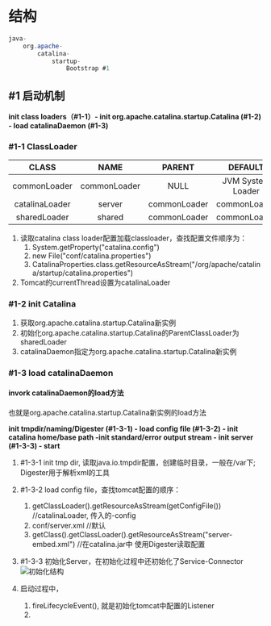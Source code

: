 
# 结构

```java
java-
	org.apache-
		catalina-
			startup-
				Bootstrap #1
```

## \#1 启动机制

**init class loaders（#1-1）- init org.apache.catalina.startup.Catalina (#1-2) - load catalinaDaemon (#1-3)**

### \#1-1 ClassLoader

|CLASS|NAME|PARENT|DEFAULT|
|:---:|:---:|:---:|:---:|
|commonLoader|commonLoader|NULL|JVM System Loader|
|catalinaLoader|server|commonLoader|commonLoader|
|sharedLoader|shared|commonLoader|commonLoader|

1. 读取catalina class loader配置加载classloader，查找配置文件顺序为：
	1. System.getProperty("catalina.config")
	2. new File("conf/catalina.properties")
	3. CatalinaProperties.class.getResourceAsStream("/org/apache/catalina/startup/catalina.properties")
2. Tomcat的currentThread设置为catalinaLoader

### \#1-2 init Catalina

1. 获取org.apache.catalina.startup.Catalina新实例
2. 初始化org.apache.catalina.startup.Catalina的ParentClassLoader为sharedLoader
3. catalinaDaemon指定为org.apache.catalina.startup.Catalina新实例

### \#1-3 load catalinaDaemon

#### invork catalinaDaemon的load方法

也就是org.apache.catalina.startup.Catalina新实例的load方法

**init tmpdir/naming/Digester (\#1-3-1) - load config file (\#1-3-2) - init catalina home/base path -init standard/error output stream - init server (\#1-3-3) - start**

1. \#1-3-1 init tmp dir, 读取java.io.tmpdir配置，创建临时目录，一般在/var下; Digester用于解析xml的工具
2. \#1-3-2 load config file，查找tomcat配置的顺序：
	1. getClassLoader().getResourceAsStream(getConfigFile()) //catalinaLoader, 传入的-config
	2. conf/server.xml //默认
	3. getClass().getClassLoader().getResourceAsStream("server-embed.xml") //在catalina.jar中
	使用Digester读取配置
3. \#1-3-3 初始化Server，在初始化过程中还初始化了Service-Connector
	![初始化结构](http://ww3.sinaimg.cn/mw690/a8484315jw1f6oo02184nj20f80djwey.jpg)
	
4. 启动过程中，
	1. fireLifecycleEvent(), 就是初始化tomcat中配置的Listener
	2. 

